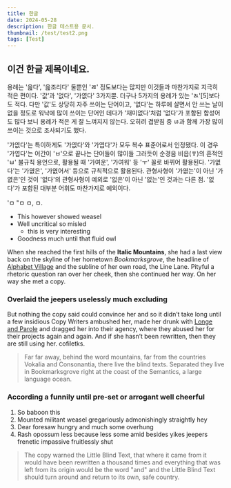 ```yaml
---
title: 한글
date: 2024-05-28
description: 한글 테스트용 문서.
thumbnail: /test/test2.png
tags: [Test]
---
```



## 이건 한글 제목이네요.

용례는 '읊다', '읊조리다' 둘뿐인 'ㄿ' 정도보다는 많지만 이것들과 마찬가지로 지극히 적은 편이다. '값'과 '없다', '가엾다' 3가지뿐. 더구나 5가지의 용례가 있는 'ㄽ'[5]보다도 적다. 다만 '값'도 상당히 자주 쓰이는 단어이고, '없다'는 하루에 살면서 안 쓰는 날이 없을 정도로 워낙에 많이 쓰이는 단어인 데다가 '재미없다'처럼 '없다'가 포함된 합성어도 많다 보니 용례가 적은 게 잘 느껴지지 않는다. 오히려 겹받침 중 ㄶ과 함께 가장 많이 쓰이는 것으로 조사되기도 했다.

'가엾다'는 특이하게도 '가엾다'와 '가엽다'가 모두 복수 표준어로서 인정됐다. 이 경우 '가엽다'는 어간이 'ㅂ'으로 끝나는 단어들이 많이들 그러듯이 순경음 비읍(ㅸ)의 흔적인 'ㅂ' 불규칙 용언으로, 활용될 때 '가여운', '가여워' 등 'ㅜ' 꼴로 바뀌어 활용된다. '가엾다'는 '가엾은', '가엾어서' 등으로 규칙적으로 활용된다. 관형사형이 '가엾는'이 아닌 '가엾은'인 것이 '없다'의 관형사형이 예외로 '없은'이 아닌 '없는'인 것과는 다른 점. '없다'가 포함된 대부분 어휘도 마찬가지로 예외이다.

'ㅁ "ㅁ ㅁ, ㅁ.

- This however showed weasel
- Well uncritical so misled
  - this is very interesting
- Goodness much until that fluid owl

When she reached the first hills of the **Italic Mountains**, she had a last
view back on the skyline of her hometown _Bookmarksgrove_, the headline of
[Alphabet Village](http://google.com) and the subline of her own road, the Line
Lane. Pityful a rhetoric question ran over her cheek, then she continued her
way. On her way she met a copy.

### Overlaid the jeepers uselessly much excluding

But nothing the copy said could convince her and so it didn’t take long until a
few insidious Copy Writers ambushed her, made her drunk with
[Longe and Parole](http://google.com) and dragged her into their agency, where
they abused her for their projects again and again. And if she hasn’t been
rewritten, then they are still using her.
cofiletks.

> Far far away, behind the word mountains, far from the countries Vokalia and
> Consonantia, there live the blind texts. Separated they live in Bookmarksgrove
> right at the coast of the Semantics, a large language ocean.

### According a funnily until pre-set or arrogant well cheerful

1.  So baboon this
2.  Mounted militant weasel gregariously admonishingly straightly hey
3.  Dear foresaw hungry and much some overhung
4.  Rash opossum less because less some amid besides yikes jeepers frenetic
    impassive fruitlessly shut


> The copy warned the Little Blind Text, that where it came from it would have
> been rewritten a thousand times and everything that was left from its origin
> would be the word "and" and the Little Blind Text should turn around and
> return to its own, safe country.